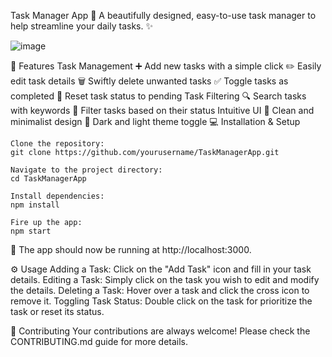 Task Manager App :memo:
A beautifully designed, easy-to-use task manager to help streamline your daily tasks. :sparkles:

![image](https://github.com/nmchere/Task_Manager/assets/56184716/88aa8724-2eb9-4e08-b253-3a1df09bcb6a)

:rocket: Features
Task Management
:heavy_plus_sign: Add new tasks with a simple click
:pencil2: Easily edit task details
:wastebasket: Swiftly delete unwanted tasks
:white_check_mark: Toggle tasks as completed
:arrows_counterclockwise: Reset task status to pending
Task Filtering
:mag: Search tasks with keywords
:triangular_ruler: Filter tasks based on their status
Intuitive UI
:art: Clean and minimalist design
:night_with_stars: Dark and light theme toggle
:computer: Installation & Setup
```
Clone the repository:
git clone https://github.com/yourusername/TaskManagerApp.git

Navigate to the project directory:
cd TaskManagerApp

Install dependencies:
npm install

Fire up the app:
npm start
```
:tada: The app should now be running at http://localhost:3000.

:gear: Usage
Adding a Task: Click on the "Add Task" icon and fill in your task details.
Editing a Task: Simply click on the task you wish to edit and modify the details.
Deleting a Task: Hover over a task and click the cross icon to remove it.
Toggling Task Status: Double click on the task for prioritize the task or reset its status.

:handshake: Contributing
Your contributions are always welcome! Please check the CONTRIBUTING.md guide for more details.
